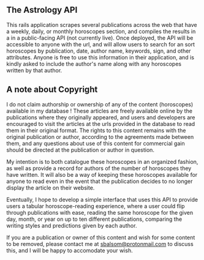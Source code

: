 ## The Astrology API

This rails application scrapes several publications across the web that have a weekly, daily, or monthly horoscopes section, and compiles the results in a  in a public-facing API (not currently live). Once deployed, the API will be accessible to anyone with the url, and will allow users to search for an sort horoscopes by publication, date, author name, keywords, sign, and other attributes. Anyone is free to use this information in their application, and is kindly asked to include the author's name along with any horoscopes written by that author.

## A note about Copyright

I do not claim authorship or ownership of any of the content (horoscopes) available in my database ! These articles are freely available online by the publications where they originally appeared, and users and developers are encouraged to visit the  articles at the urls provided in the database to read them in their original format. The rights to this content remains with the original publication or author, according to the agreements made between them, and any questions about use of this content for commercial gain should be directed at the publication or author in question. 

My intention is to both catalogue these horoscopes in an organized fashion, as well as provide a record for authors of the number of horoscopes they have written. It will also be a way of keeping these horoscopes available for anyone to read even in the event that the publication decides to no longer display the article on their website.

Eventually, I hope to develop a simple interface that uses this API to provide users a tabular horoscope-reading experience, where a user could flip through publications with ease, reading the same horoscope for the given day, month, or year on up to ten different publications, comparing the writing styles and predictions given by each author.

If you are a publication or owner of this content and wish for some content to be removed, please contact me at sbalsom@protonmail.com to discuss this, and I will be happy to accomodate your wish.



